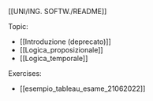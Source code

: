 [[UNI/ING. SOFTW./README]]

Topic:
- [[Introduzione (deprecato)]]
- [[Logica_proposizionale]]
- [[Logica_temporale]]

Exercises:
- [[esempio_tableau_esame_21062022]]